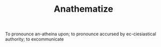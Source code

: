 ---
title: Anathematize
permalink: "/definitions/anathematize.html"
body: To pronounce an-atheina upon; to pronounce accursed by ec-ciesiastical authority;
  to excommunicate
published_at: '2018-07-07'
layout: post
---
